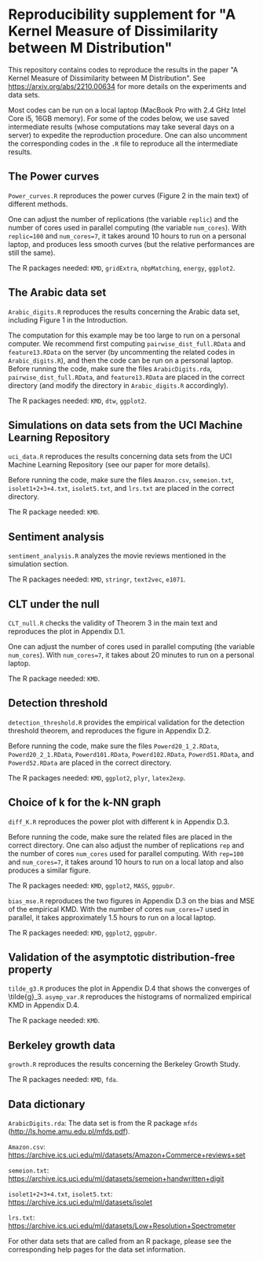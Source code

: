 # Reproducibility supplement for "A Kernel Measure of Dissimilarity between M Distribution"
This repository contains codes to reproduce the results in the paper "A Kernel Measure of Dissimilarity between M Distribution".
See https://arxiv.org/abs/2210.00634 for more details on the experiments and data sets.

Most codes can be run on a local laptop (MacBook Pro with 2.4 GHz Intel Core i5, 16GB memory).
For some of the codes below, we use saved intermediate results (whose computations may take several days on a server) to expedite the reproduction procedure. One can also uncomment the corresponding codes in the `.R` file to reproduce all the intermediate results.


## The Power curves

`Power_curves.R` reproduces the power curves (Figure 2 in the main text) of different methods.

One can adjust the number of replications (the variable `replic`) and the number of cores used in parallel computing (the variable `num_cores`). With `replic=100` and `num_cores=7`, it takes around 10 hours to run on a personal laptop, and produces less smooth curves (but the relative performances are still the same).

The R packages needed: `KMD`, `gridExtra`, `nbpMatching`, `energy`, `ggplot2`.

## The Arabic data set
`Arabic_digits.R` reproduces the results concerning the Arabic data set, including Figure 1 in the Introduction. 

The computation for this example may be too large to run on a personal computer. We recommend first computing `pairwise_dist_full.RData` and `feature13.RData` on the server (by uncommenting the related codes in `Arabic_digits.R`), and then the code can be run on a personal laptop.
Before running the code, make sure the files `ArabicDigits.rda`, `pairwise_dist_full.RData`, and `feature13.RData` are placed in the correct directory (and modify the directory in `Arabic_digits.R` accordingly).

The R packages needed: `KMD`, `dtw`, `ggplot2`.

## Simulations on data sets from the UCI Machine Learning Repository
`uci_data.R` reproduces the results concerning data sets from the UCI Machine Learning Repository (see our paper for more details).

Before running the code, make sure the files `Amazon.csv`, `semeion.txt`, `isolet1+2+3+4.txt`, `isolet5.txt`, and `lrs.txt` are placed in the correct directory.

The R package needed: `KMD`.

## Sentiment analysis
`sentiment_analysis.R` analyzes the movie reviews mentioned in the simulation section.

The R packages needed: `KMD`, `stringr`, `text2vec`, `e1071`.

## CLT under the null
`CLT_null.R` checks the validity of Theorem 3 in the main text and reproduces the plot in Appendix D.1.

One can adjust the number of cores used in parallel computing (the variable `num_cores`). With `num_cores=7`, it takes about 20 minutes to run on a personal laptop.

The R package needed: `KMD`.

## Detection threshold
`detection_threshold.R` provides the empirical validation for the detection threshold theorem, and reproduces the figure in Appendix D.2.

Before running the code, make sure the files `Powerd20_1_2.RData`, `Powerd20_2_1.RData`, `Powerd101.RData`, `Powerd102.RData`, `Powerd51.RData`, and `Powerd52.RData` are placed in the correct directory.

The R packages needed: `KMD`, `ggplot2`, `plyr`, `latex2exp`.

## Choice of k for the k-NN graph
`diff_K.R` reproduces the power plot with different k in Appendix D.3.

Before running the code, make sure the related files are placed in the correct directory. One can also adjust the number of replications `rep` and the number of cores `num_cores` used for parallel computing. With `rep=100` and `num_cores=7`, it takes around 10 hours to run on a local latop and also produces a similar figure.

The R packages needed: `KMD`, `ggplot2`, `MASS`, `ggpubr`.

`bias_mse.R` reproduces the two figures in Appendix D.3 on the bias and MSE of the empirical KMD. With the number of cores `num_cores=7` used in parallel, it takes approximately 1.5 hours to run on a local laptop.

The R packages needed: `KMD`, `ggplot2`, `ggpubr`.

## Validation of the asymptotic distribution-free property
`tilde_g3.R` produces the plot in Appendix D.4 that shows the converges of \tilde{g}_3. `asymp_var.R` reproduces the histograms of normalized empirical KMD in Appendix D.4.

The R package needed: `KMD`.

## Berkeley growth data
`growth.R` reproduces the results concerning the Berkeley Growth Study.

The R packages needed: `KMD`, `fda`.





## Data dictionary
`ArabicDigits.rda`: The data set is from the R package `mfds` (http://ls.home.amu.edu.pl/mfds.pdf).

`Amazon.csv`: https://archive.ics.uci.edu/ml/datasets/Amazon+Commerce+reviews+set

`semeion.txt`: https://archive.ics.uci.edu/ml/datasets/semeion+handwritten+digit

`isolet1+2+3+4.txt`, `isolet5.txt`: https://archive.ics.uci.edu/ml/datasets/isolet

`lrs.txt`: https://archive.ics.uci.edu/ml/datasets/Low+Resolution+Spectrometer

For other data sets that are called from an R package, please see the corresponding help pages for the data set information.


